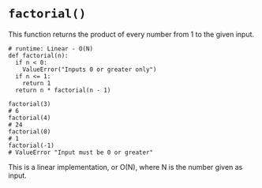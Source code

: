 # `factorial()`
This function returns the product of every number from 1 to the given input.
```
# runtime: Linear - O(N)
def factorial(n):  
  if n < 0:    
    ValueError("Inputs 0 or greater only") 
  if n <= 1:    
    return 1  
  return n * factorial(n - 1)
 
factorial(3)
# 6
factorial(4)
# 24
factorial(0)
# 1
factorial(-1)
# ValueError "Input must be 0 or greater"
```
This is a linear implementation, or O(N), where N is the number given as input.

